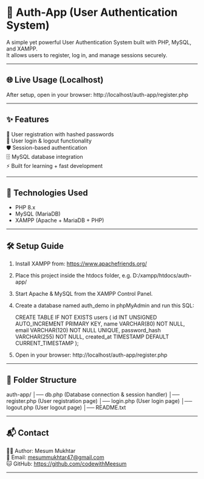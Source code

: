 💼 Auth-App (User Authentication System)
========================================

A simple yet powerful User Authentication System built with PHP, MySQL, and XAMPP.  
It allows users to register, log in, and manage sessions securely.  

----------------------------------------
🌐 Live Usage (Localhost)
----------------------------------------
After setup, open in your browser:
http://localhost/auth-app/register.php

----------------------------------------
✨ Features
----------------------------------------
🔐 User registration with hashed passwords  
🔑 User login & logout functionality  
🛡️ Session-based authentication  
🗄️ MySQL database integration  
⚡ Built for learning + fast development  

----------------------------------------
🚀 Technologies Used
----------------------------------------
- PHP 8.x
- MySQL (MariaDB)
- XAMPP (Apache + MariaDB + PHP)

----------------------------------------
🛠️ Setup Guide
----------------------------------------
1. Install XAMPP from: https://www.apachefriends.org/  
2. Place this project inside the htdocs folder, e.g.
   D:/xampp/htdocs/auth-app/
3. Start Apache & MySQL from the XAMPP Control Panel.  
4. Create a database named auth_demo in phpMyAdmin and run this SQL:

   CREATE TABLE IF NOT EXISTS users (
     id INT UNSIGNED AUTO_INCREMENT PRIMARY KEY,
     name VARCHAR(80) NOT NULL,
     email VARCHAR(120) NOT NULL UNIQUE,
     password_hash VARCHAR(255) NOT NULL,
     created_at TIMESTAMP DEFAULT CURRENT_TIMESTAMP
   );

5. Open in your browser:
   http://localhost/auth-app/register.php

----------------------------------------
📂 Folder Structure
----------------------------------------
auth-app/
│── db.php          (Database connection & session handler)
│── register.php    (User registration page)
│── login.php       (User login page)
│── logout.php      (User logout page)
│── README.txt

----------------------------------------
📬 Contact
----------------------------------------
👨‍💻 Author: Mesum Mukhtar  
📧 Email: mesummukhtar47@gmail.com  
🐱 GitHub: https://github.com/codewithMeesum  

----------------------------------------
